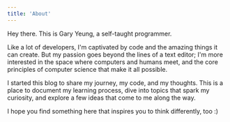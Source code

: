 ```yaml
---
title: 'About'
---
```


<!--
This content will be displayed at the top of the index page.
You can leave this empty if you don’t want to show any content.
-->
Hey there. This is Gary Yeung, a self-taught programmer. 

Like a lot of developers, I'm captivated by code and the amazing things it can create. But my passion goes beyond the lines of a text editor; I'm more interested in the space where computers and humans meet, and the core principles of computer science that make it all possible.

I started this blog to share my journey, my code, and my thoughts. This is a place to document my learning process, dive into topics that spark my curiosity, and explore a few ideas that come to me along the way.

 I hope you find something here that inspires you to think differently, too :\)